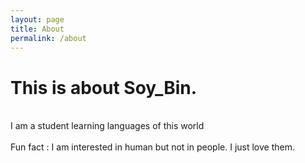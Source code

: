 ```yaml
---
layout: page
title: About
permalink: /about
---
```


<h1>This is about Soy_Bin.</h1>

<br>I am a student learning languages of this world</br>
<br>Fun fact : I am interested in human but not in people. I just love them.</br>
